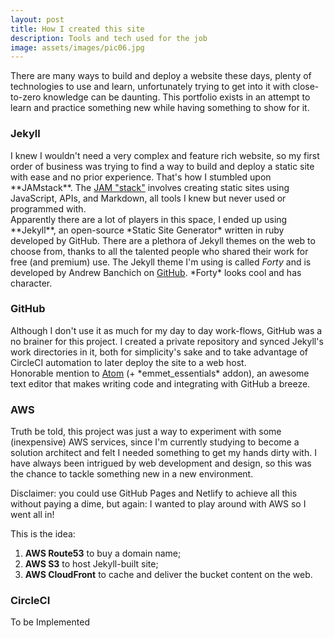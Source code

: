 ```yaml
---
layout: post
title: How I created this site
description: Tools and tech used for the job
image: assets/images/pic06.jpg
---
```


There are many ways to build and deploy a website these days, plenty of technologies to use and learn, unfortunately trying to get into it with close-to-zero knowledge can be daunting.
This portfolio exists in an attempt to learn and practice something new while having something to show for it.

<h3>Jekyll</h3>
I knew I wouldn't need a very complex and feature rich website, so my first order of business was trying to find a way to build and deploy a static site with ease and no prior experience.
That's how I stumbled upon **JAMstack**. The <a href="https://jamstack.org">JAM "stack"</a> involves creating static sites using JavaScript, APIs, and Markdown, all tools I knew but never used or programmed with.
<br>Apparently there are a lot of players in this space, I ended up using **Jekyll**, an open-source *Static Site Generator* written in ruby developed by GitHub.
There are a plethora of Jekyll themes on the web to choose from, thanks to all the talented people who shared their work for free (and premium) use. The Jekyll theme I'm using is called <i>Forty</i> and is developed by Andrew Banchich on <a href="https://github.com/andrewbanchich/forty-jekyll-theme">GitHub</a>. *Forty* looks cool and has character.


<h3>GitHub</h3>
Although I don't use it as much for my day to day work-flows, GitHub was a no brainer for this project. I created a private repository and synced Jekyll's work directories in it, both for simplicity's sake and to take advantage of CircleCI automation to later deploy the site to a web host.
<br>Honorable mention to <a href="https://atom.io">Atom</a> (+ *emmet_essentials* addon), an awesome text editor that makes writing code and integrating with GitHub a breeze.


<h3>AWS</h3>

Truth be told, this project was just a way to experiment with some (inexpensive) AWS services, since I'm currently studying to become a solution architect and felt I needed something to get my hands dirty with.
I have always been intrigued by web development and design, so this was the chance to tackle something new in a new environment.

<div class="box">
Disclaimer: you could use GitHub Pages and Netlify to achieve all this without paying a dime, but again: I wanted to play around with AWS so I went all in!
</div>

This is the idea:

1. **AWS Route53** to buy a domain name;
2. **AWS S3** to host Jekyll-built site;
3. **AWS CloudFront** to cache and deliver the bucket content on the web.







<h3>CircleCI</h3>

To be Implemented
